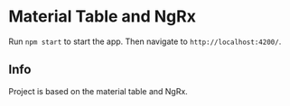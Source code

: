 # Material Table and NgRx

Run `npm start` to start the app. Then navigate to `http://localhost:4200/`. 

## Info

Project is based on the material table and NgRx.